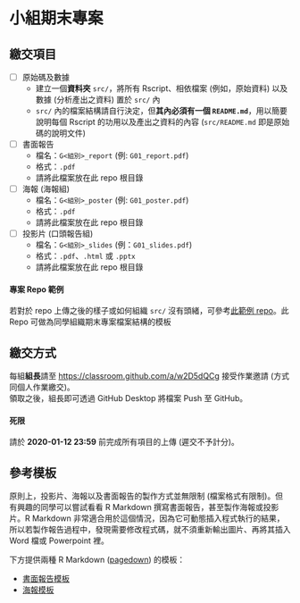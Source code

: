 小組期末專案
=======================

## 繳交項目

- [ ] 原始碼及數據
    - 建立一個**資料夾** `src/`，將所有 Rscript、相依檔案 (例如，原始資料) 以及數據 (分析產出之資料) 置於 `src/` 內
    - `src/` 內的檔案結構請自行決定，但**其內必須有一個 `README.md`**，用以簡要說明每個 Rscript 的功用以及產出之資料的內容
    (`src/README.md` 即是原始碼的說明文件)
- [ ] 書面報告
    - 檔名：`G<組別>_report` (例: `G01_report.pdf`)
    - 格式：`.pdf`
    - 請將此檔案放在此 repo 根目錄
- [ ] 海報 (海報組)
    - 檔名：`G<組別>_poster` (例: `G01_poster.pdf`)
    - 格式：`.pdf`
    - 請將此檔案放在此 repo 根目錄
- [ ] 投影片 (口頭報告組)
    - 檔名：`G<組別>_slides` (例：`G01_slides.pdf`)
    - 格式：`.pdf`、`.html` 或 `.pptx`
    - 請將此檔案放在此 repo 根目錄

#### 專案 Repo 範例

若對於 repo 上傳之後的樣子或如何組織 `src/` 沒有頭緒，可參考[此範例 repo](https://github.com/rlads2019/project-template)。此 Repo 可做為同學組織期末專案檔案結構的模板



## 繳交方式

每組**組長**請至 <https://classroom.github.com/a/w2D5dQCg> 接受作業邀請 (方式同個人作業繳交)。  
領取之後，組長即可透過 GitHub Desktop 將檔案 Push 至 GitHub。

#### 死限

請於 **2020-01-12 23:59** 前完成所有項目的上傳 (遲交不予計分)。


## 參考模板

原則上，投影片、海報以及書面報告的製作方式並無限制 (檔案格式有限制)。但有興趣的同學可以嘗試看看 R Markdown 撰寫書面報告，甚至製作海報或投影片。R Markdown 非常適合用於這個情況，因為它可動態插入程式執行的結果，所以若製作報告過程中，發現需要修改程式碼，就不須重新輸出圖片、再將其插入 Word 檔或 Powerpoint 裡。

下方提供兩種 R Markdown ([pagedown](https://github.com/rstudio/pagedown)) 的模板：

- [書面報告模板](https://github.com/rlads2019/projectReport-template)
- [海報模板](https://github.com/rlads2019/projectPoster-template)
